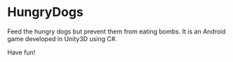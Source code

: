 # HungryDogs
Feed the hungry dogs but prevent them from eating bombs. It is an Android game developed in Unity3D using C#.

Have fun!
